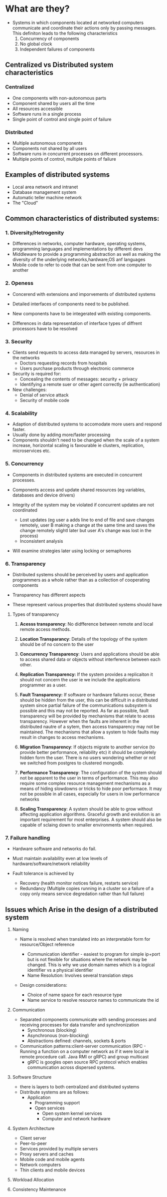 # What are they?

- Systems in which components located at networked computers communicate
  and coordinate their actions only by passing messages. This definiton
  leads to the following characteristics
  1.  Concurrency of components
  2.  No global clock
  3.  Independent failures of components

## Centralized vs Distributed system characteristics

### Centralized

- One components with non-autonomous parts
- Component shared by users all the time
- All resources accessible
- Software runs in a single process
- Single point of control and single point of failure

### Distributed

- Multiple autonomous components
- Components not shared by all users
- Software runs in concurrent processes on different processors.
- Multiple points of control, multiple points of failure

## Examples of distributed systems

- Local area network and intranet
- Database management system
- Automatic teller machine network
- The \"Cloud\"

## Common characteristics of distributed systems:

### 1. Diversity/Hetrogenity

- Differences in networks, computer hardware, operating systems,
  programming languages and implementations by different devs
- Middleware to provide a programming abstraction as well as making the
  diversity of the underlying networks,hardware,OS anf languages
- Mobile code to refer to code that can be sent from one computer to
  another

### 2. Openess

- Concerend with extensions and imporvements of distributed systems

- Detailed interfaces of components need to be published.

- New components have to be integerated with existing components.

- Differences in data representation of interface types of diffrent
  processors have to be resolved

### 3. Security

- Clients send requests to access data managed by servers, resources in
  the networks
  - Doctors requesting records from hospitals
  - Users purchase products through electronic commerce
- Security is required for:
  - Concealing the contents of messages: security + privacy
  - Identifying a remote suer or other agent correctly (ie
    authentication)
- New challenges:
  - Denial of service attack
  - Security of mobile code

### 4. Scalability

- Adaption of distributed systems to accomodate more users and respond
  faster.
- Usually done by adding more/faster processing
- Components shouldn\'t need to be changed when the scale of a system
  increase, horizontal scaling is favourable ie clusters, replication,
  microservices etc.

### 5. Concurrency

- Components in distributed systems are executed in concurrent
  processes.

- Components access and update shared resources (eg variables, databases
  and device drivers)

- Integrity of the system may be violated if concurrent updates are not
  coordinated

  - Lost updates (eg user a adds line to end of file and save changes
    remotely, user B making a change at the same time and saves the
    change remotely slightl later but user A\'s change was lost in the
    process)
  - Inconsistent analysis

- Will examine strategies later using locking or semaphores

### 6. Transparency

- Distributed systems should be perceived by users and application
  programmers as a whole rather than as a collection of cooperating
  components

- Transparency has different aspects

- These represent various properties that distributed systems should
  have

1.  Types of transparency

    1.  **Acesss transparency**: No didfference between remote and local
        remote access methods.

    2.  **Location Transparancy**: Details of the topology of the system
        should be of no concern to the user

    3.  **Concurrency Transparency**: Users and applications should be
        able to access shared data or objects without interference
        between each other.

    4.  **Replication Transparency:** If the system provides a
        replicaiton it should not concern the user ie we include the
        applications programmer as a user.

    5.  **Fault Transparency:** If software or hardware failures occur,
        these should be hidden from the user, this can be difficult in a
        distributed system since partial failure of the communications
        subsystem is possible and this may not be reported. As far as
        possible, fault transparency will be provided by mechanisms that
        relate to acess transparency. However when the faults are
        inherent in the distributed nautre of a sytem, then access
        transparency may not be maintained. The mechanisms that allow a
        system to hide faults may result in changes to access
        mechanisms.

    6.  **Migration Transparency**: If objects migrate to another
        service (to provide better performance, reliability etc) it
        should be completely hidden form the user. There is no users
        wondering whether or not we switched from postgres to clustered
        mongodb.

    7.  **Performance Transparency**: The configuration of the system
        should not be apparent to the user in terms of performance. This
        may also require some complex resource management mechanisms as
        a means of hiding slowdowns or tricks to hide poor performace.
        It may not be possible in all cases, especially for users in low
        performance networks

    8.  **Scaling Transparency**: A system should be able to grow
        without affecting application algorithms. Graceful growth and
        evolution is an important requirement for most enterprises. A
        system should also be capable of sclaing down to smaller
        environments when required.

### 7. Failure handling

- Hardware software and networks do fail.

- Must maintain availability even at low levels of
  hardware/software/network reliability

- Fault tolerance is achieved by

  - Recovery (health monitor notices failure, restarts service)
  - Redundancy (Multiple copies running in a cluster so a failure of a
    copy only means service degredation rather than full failure)

## Issues which Arise in the design of a distributed system

1.  Naming

    - Name is resolved when translated into an interpretable form for
      resource/Object reference

      - Communication identifier - easiest to program for simple ip+port
        but is not flexible for situations where the network may be
        changed. This is why we use domain names which is a logical
        identifier vs a physical identifier
      - Name Resolution: Involves several translation steps

    - Design considerations:

      - Choice of name space for each resource type
      - Name service to resolve resource names to communicate the id

2.  Communication

    - Separated components communicate with sending processes and
      receiving processes for data transfer and synchronization
      - Synchronous (blocking)
      - Asynchronous (non-blocking)
      - Abstractions defined: channels, sockets & ports
    - Communication patterns:client-server communication (RPC - Running
      a function on a computer network as if it were local ie remote
      procedure call. Java RMI or gRPC) and group multicast
      - gRPC is googles open source RPC protocol which enables
        communication across dispersed systems.

3.  Software Structure

    - there is layers to both centralized and distributed systems
    - Distribute systems are as follows:
      - Application
        - Programming support
        - Open services
          - Open system kernel services
          - Computer and network hardware

4.  System Architecture

    - Client server
    - Peer-to-peer
    - Services provided by multiple servers
    - Proxy servers and caches
    - Mobile code and mobile agents
    - Network computers
    - Thin clients and mobile devices

5.  Workload Allocation

6.  Consistency Maintenance
